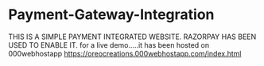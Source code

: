 # Payment-Gateway-Integration
THIS IS A SIMPLE PAYMENT INTEGRATED WEBSITE.
RAZORPAY HAS BEEN USED TO ENABLE IT. 
for a live demo.....it has been hosted on 000webhostapp
https://oreocreations.000webhostapp.com/index.html 

